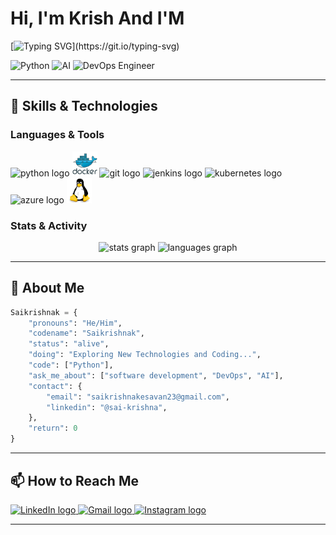 # Hi, I'm **Krish** And I'M

[![Typing SVG](https://readme-typing-svg.demolab.com/?lines=AI+Enthusiast;A+Software+Developer;A+Python+Developer;A+DevOps+Engineer;Explorer+Of+Technologies;)](https://git.io/typing-svg)

![Python](https://img.shields.io/badge/Python-3.12-blue)
![AI](https://img.shields.io/badge/AI-Enthusiast-green)
![DevOps Engineer](https://img.shields.io/badge/DevOps%20Engineer-brightgreen)

---

## 🚀 Skills & Technologies

### Languages & Tools
<p align="left"> 
  <img src="https://cdn.jsdelivr.net/gh/devicons/devicon/icons/python/python-original.svg" height="40" alt="python logo" />
  <img src="https://raw.githubusercontent.com/devicons/devicon/master/icons/docker/docker-original-wordmark.svg" height="40" alt="docker logo" />
  <img src="https://www.vectorlogo.zone/logos/git-scm/git-scm-icon.svg" height="40" alt="git logo" />
  <img src="https://www.vectorlogo.zone/logos/jenkins/jenkins-icon.svg" height="40" alt="jenkins logo" />
  <img src="https://www.vectorlogo.zone/logos/kubernetes/kubernetes-icon.svg" height="40" alt="kubernetes logo" />
  <img src="https://www.vectorlogo.zone/logos/microsoft_azure/microsoft_azure-icon.svg" height="40" alt="azure logo" />
  <img src="https://raw.githubusercontent.com/devicons/devicon/master/icons/linux/linux-original.svg" height="40" alt="linux logo" />
</p>

### Stats & Activity
<div align="center">
  <img src="https://github-readme-stats.vercel.app/api?username=maurodesouza&hide_title=false&hide_rank=false&show_icons=true&include_all_commits=true&count_private=true&disable_animations=false&theme=dracula&locale=en&hide_border=false" height="150" alt="stats graph"  />
  <img src="https://github-readme-stats.vercel.app/api/top-langs?username=maurodesouza&locale=en&hide_title=false&layout=compact&card_width=320&langs_count=5&theme=dracula&hide_border=false" height="150" alt="languages graph"  />
</div>

---

## 🧩 About Me
```python
Saikrishnak = {
    "pronouns": "He/Him",
    "codename": "Saikrishnak",
    "status": "alive",
    "doing": "Exploring New Technologies and Coding...",
    "code": ["Python"],
    "ask_me_about": ["software development", "DevOps", "AI"],
    "contact": {
        "email": "saikrishnakesavan23@gmail.com",
        "linkedin": "@sai-krishna",
    },
    "return": 0
}
```

---

## 📫 How to Reach Me
<p align="left">
  <a href="https://www.linkedin.com/in/sai-krishna-7bb669231" target="_blank">
    <img src="https://img.shields.io/static/v1?message=LinkedIn&logo=linkedin&label=&color=0077B5&logoColor=white&labelColor=&style=for-the-badge" height="35" alt="LinkedIn logo" />
  </a>
  <a href="mailto:saikrishnakesavan23@gmail.com">
    <img src="https://img.shields.io/static/v1?message=Gmail&logo=gmail&label=&color=D14836&logoColor=white&labelColor=&style=for-the-badge" height="35" alt="Gmail logo" />
  </a>
  <a href="https://www.instagram.com/krish_deekshii" target="_blank">
    <img src="https://img.shields.io/static/v1?message=Instagram&logo=instagram&label=&color=E4405F&logoColor=white&labelColor=&style=for-the-badge" height="35" alt="Instagram logo" />
  </a>
</p>

---
